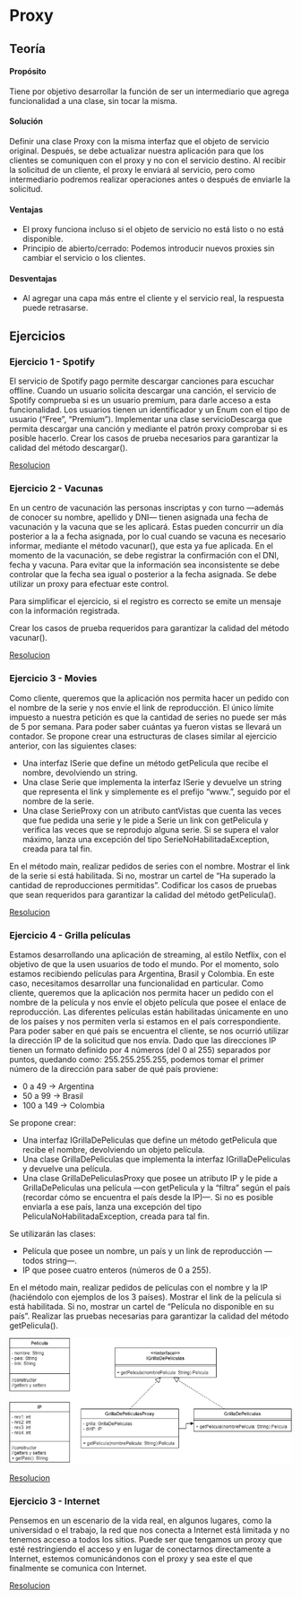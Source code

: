 # Proxy
## Teoría
#### Propósito
Tiene por objetivo desarrollar la función de ser un intermediario que agrega funcionalidad a una clase, sin tocar la misma.

#### Solución
Definir una clase Proxy con la misma interfaz que el objeto de servicio original. 
Después, se debe actualizar nuestra aplicación para que los clientes se comuniquen con el proxy y no con el servicio destino. Al recibir la solicitud de un cliente, el proxy le enviará al servicio, pero como intermediario podremos realizar operaciones antes o después de enviarle la solicitud.

#### Ventajas
* El proxy funciona incluso si el objeto de servicio no está listo o no está disponible.
* Principio de abierto/cerrado: Podemos introducir nuevos proxies sin cambiar el servicio o los clientes.

#### Desventajas
* Al agregar una capa más entre el cliente y el servicio real, la respuesta puede retrasarse.

## Ejercicios
### Ejercicio 1 - Spotify 
El servicio de Spotify pago permite descargar canciones para escuchar offline. Cuando un usuario solicita descargar una canción, el servicio de Spotify comprueba si es un usuario premium, para darle acceso a esta funcionalidad. Los usuarios tienen un identificador y un Enum con el tipo de usuario (“Free”, “Premium”).
Implementar una clase servicioDescarga que permita descargar una canción y mediante el patrón proxy comprobar si es posible hacerlo. 
Crear los casos de prueba necesarios para garantizar la calidad del método descargar().

[Resolucion](./clase5/src/Spotify/)

### Ejercicio 2 - Vacunas
En un centro de vacunación las personas inscriptas y con turno —además de conocer
su nombre, apellido y DNI— tienen asignada una fecha de vacunación y la vacuna que
se les aplicará. Estas pueden concurrir un día posterior a la a fecha asignada, por lo
cual cuando se vacuna es necesario informar, mediante el método vacunar(), que
esta ya fue aplicada. En el momento de la vacunación, se debe registrar la
confirmación con el DNI, fecha y vacuna. Para evitar que la información sea
inconsistente se debe controlar que la fecha sea igual o posterior a la fecha asignada.
Se debe utilizar un proxy para efectuar este control.

Para simplificar el ejercicio, si el registro es correcto se emite un mensaje con la
información registrada.

Crear los casos de prueba requeridos para garantizar la calidad del método vacunar().

[Resolucion](./clase5/src/Vacunas/)

### Ejercicio 3 - Movies
Como cliente, queremos que la aplicación nos permita hacer un pedido con el nombre de la serie y nos envíe el link de reproducción. El único límite impuesto a nuestra petición es que la cantidad de series no puede ser más de 5 por semana. Para poder saber cuántas ya fueron vistas se llevará un contador.
Se propone crear una estructuras de clases similar al ejercicio anterior, con las siguientes clases:

* Una interfaz ISerie que define un método getPelicula que recibe el nombre, devolviendo un string.
* Una clase Serie que implementa la interfaz ISerie y devuelve un string que representa el link y simplemente es el prefijo “www.”, seguido por el nombre de la serie. 
* Una clase SerieProxy con un atributo cantVistas que cuenta las veces que fue pedida una serie y le pide a Serie un link con getPelicula y verifica las veces que se reprodujo alguna serie. Si se supera el valor máximo, lanza una excepción del tipo SerieNoHabilitadaException, creada para tal fin.

En el método main, realizar pedidos de series con el nombre. Mostrar el link de la serie si está habilitada. Si no, mostrar un cartel de “Ha superado la cantidad de reproducciones permitidas”.
Codificar los casos de pruebas que sean requeridos para garantizar la calidad del método getPelicula().

[Resolucion](./movies/src/Movies/)

### Ejercicio 4 - Grilla películas
Estamos desarrollando una aplicación de streaming, al estilo Netflix, con el objetivo de
que la usen usuarios de todo el mundo. Por el momento, solo estamos recibiendo
películas para Argentina, Brasil y Colombia. En este caso, necesitamos desarrollar una
funcionalidad en particular.
Como cliente, queremos que la aplicación nos permita hacer un pedido con el nombre
de la película y nos envíe el objeto película que posee el enlace de reproducción. Las
diferentes películas están habilitadas únicamente en uno de los países y nos permiten
verla si estamos en el país correspondiente.
Para poder saber en qué país se encuentra el cliente, se nos ocurrió utilizar la
dirección IP de la solicitud que nos envía. Dado que las direcciones IP tienen un
formato definido por 4 números (del 0 al 255) separados por puntos, quedando como:
255.255.255.255, podemos tomar el primer número de la dirección para saber de qué
país proviene:
* 0 a 49 -> Argentina
* 50 a 99 -> Brasil
* 100 a 149 -> Colombia

Se propone crear:
* Una interfaz IGrillaDePeliculas que define un método getPelicula que recibe el
nombre, devolviendo un objeto película.
* Una clase GrillaDePeliculas que implementa la interfaz IGrillaDePeliculas y
devuelve una película.
* Una clase GrillaDePeliculasProxy que posee un atributo IP y le pide a
GrillaDePeliculas una película —con getPelicula y la “filtra” según el país
(recordar cómo se encuentra el país desde la IP)—. Si no es posible enviarla a
ese país, lanza una excepción del tipo PeliculaNoHabilitadaException, creada
para tal fin.

Se utilizarán las clases:
* Película que posee un nombre, un país y un link de reproducción
—todos string—.
* IP que posee cuatro enteros (números de 0 a 255).

En el método main, realizar pedidos de películas con el nombre y la IP (haciéndolo con
ejemplos de los 3 países). Mostrar el link de la película si está habilitada. Si no, mostrar
un cartel de “Película no disponible en su país”.
Realizar las pruebas necesarias para garantizar la calidad del método getPelicula().

![uml](./movies/src/Grilla%20Peliculas/grilla.png)

[Resolucion](./movies/src/Grilla%20Peliculas/)

### Ejercicio 3 - Internet
Pensemos en un escenario de la vida real, en algunos lugares, como la universidad o el trabajo, la red que nos conecta a Internet está limitada y no tenemos acceso a todos los sitios. 
Puede ser que tengamos un proxy que esté restringiendo el acceso y en lugar de conectarnos directamente a Internet, estemos comunicándonos con el proxy y sea este el que finalmente se comunica con Internet.

[Resolucion](./Internet/src/com/dh/proxy/)

